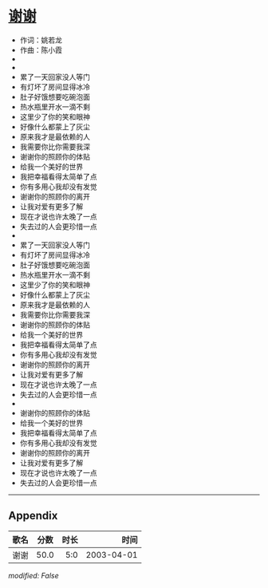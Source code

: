 # [谢谢](https://music.163.com/song?id=66849)

* 作词：姚若龙
* 作曲：陈小霞
*
*
* 累了一天回家没人等门
* 有灯坏了房间显得冰冷
* 肚子好饿想要吃碗泡面
* 热水瓶里开水一滴不剩
* 这里少了你的笑和眼神
* 好像什么都蒙上了灰尘
* 原来我才是最依赖的人
* 我需要你比你需要我深
* 谢谢你的照顾你的体贴
* 给我一个美好的世界
* 我把幸福看得太简单了点
* 你有多用心我却没有发觉
* 谢谢你的照顾你的离开
* 让我对爱有更多了解
* 现在才说也许太晚了一点
* 失去过的人会更珍惜一点
* 
* 累了一天回家没人等门
* 有灯坏了房间显得冰冷
* 肚子好饿想要吃碗泡面
* 热水瓶里开水一滴不剩
* 这里少了你的笑和眼神
* 好像什么都蒙上了灰尘
* 原来我才是最依赖的人
* 我需要你比你需要我深
* 谢谢你的照顾你的体贴
* 给我一个美好的世界
* 我把幸福看得太简单了点
* 你有多用心我却没有发觉
* 谢谢你的照顾你的离开
* 让我对爱有更多了解
* 现在才说也许太晚了一点
* 失去过的人会更珍惜一点
* 
* 谢谢你的照顾你的体贴
* 给我一个美好的世界
* 我把幸福看得太简单了点
* 你有多用心我却没有发觉
* 谢谢你的照顾你的离开
* 让我对爱有更多了解
* 现在才说也许太晚了一点
* 失去过的人会更珍惜一点


---

## Appendix

|歌名|分数|时长|时间|
|:---|:---:|---:|---:|
|谢谢|50.0|5:0|2003-04-01

*modified: False*
